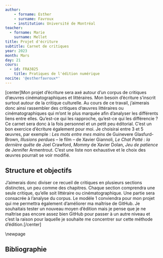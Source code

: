 ```yaml
--- 
author: 
    - forname: Esther
    - surname: Favroux
    - institution: Université de Montréal
teacher: 
  - forname: Marie
    surname: Mellet
title: Projet d'écriture
subtitle: Carnet de critiques
year: 2023
month: Mars
day: 21
cours:
  - id: FRA3825
    title: Pratiques de l'édition numérique
nocite: '@estherfavroux*'
---
```


[center]Mon projet d’écriture sera axé autour d’un corpus de critiques d’œuvres cinématographiques et littéraires. Mon besoin d’écriture s’inscrit surtout autour de la critique culturelle. Au cours de ce travail, j’aimerais donc ainsi rassembler des critiques d’œuvres littéraires ou cinématographiques qui m’ont le plus marquée afin d’analyser les différents liens entre elles. Qu’est-ce qui les rapproche, qu’est-ce qui les différencie ? Ce carnet sera donc à la fois personnel et un petit peu éditorial. C’est un bon exercice d’écriture également pour moi.
Je choisirai entre 3 et 5 œuvres, par exemple : *Les mots entre mes mains* de Guinevere Glasfurd-Brown, *Illusions perdues* – le film – de Xavier Giannoli, *Le Chat Potté : la dernière quête* de Joel Crawford, *Mommy* de Xavier Dolan, *Jeu de patience* de Jennifer Armentrout. C’est une liste non exhaustive et le choix des œuvres pourrait se voir modifié.

## Structure et objectifs

J’aimerais donc diviser ce recueil de critiques en plusieurs sections distinctes, un peu comme des chapitres. Chaque section comprendra une seule critique, qu’elle soit littéraire ou cinématographique. Une partie sera consacrée à l’analyse du corpus.
Le modèle 1 conviendra pour mon projet qui me permettra également d’améliorer ma maîtrise de GitHub. Je souhaitais tester un nouveau moyen d’édition mais je pense que je ne maîtrise pas encore assez bien GitHub pour passer à un autre niveau et c’est la raison pour laquelle je souhaite me concentrer sur cette méthode d’édition.[/center]

\newpage

## Bibliographie

